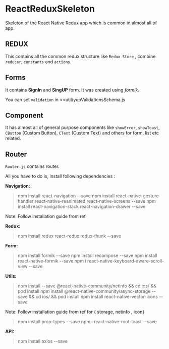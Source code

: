 # ReactReduxSkeleton

Skeleton of the React Native Redux app which is common in almost all of app.

**REDUX**
---
This contains all the common redux structure like `Redux Store` , combine `reducer`, `constants` and `actions`. 

**Forms**
---
It contains **SignIn** and **SingUP** form. It was created using _formik_. 

You can set `validation` in >>util/yupValidationsSchema.js

**Component**
---
It has almost all of general purpose components like `showError`, `showToast`, `CButton` (Custom Button), `CText` (Custom Text) and others for form, list etc related.

**Router**
---
`Router.js` contains router.

All you have to do is, install following dependencies :

**Navigation:**
>npm install react-navigation --save
>npm install react-native-gesture-handler react-native-reanimated react-native-screens --save
>npm install react-navigation-stack react-navigation-drawer --save

Note: Follow installation guide from ref

**Redux:**
>npm install redux react-redux redux-thunk --save

**Form:** 
>npm install formik --save
>npm install recompose --save
>npm install react-native-formik --save
>npm i react-native-keyboard-aware-scroll-view --save

**Utils:**
>npm install --save @react-native-community/netinfo && cd ios/ && pod install
>npm install @react-native-community/async-storage --save && cd ios/ && pod install
>npm install react-native-vector-icons --save

Note: Follow installation guide from ref for { storage, netinfo , icon}

>npm install prop-types --save
>npm i react-native-root-toast --save

**API:**
>npm install axios --save